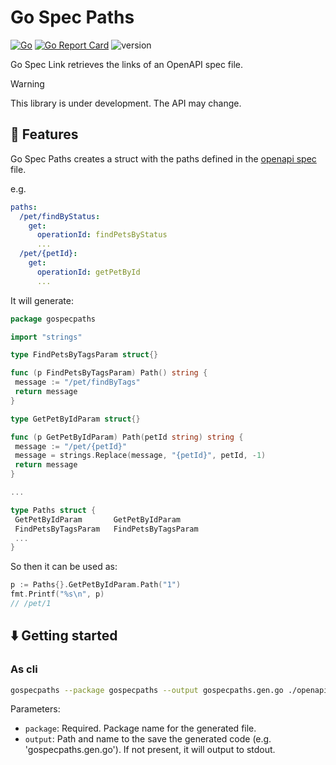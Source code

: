 # Go Spec Paths

[![Go](https://github.com/manuelarte/gospecpaths/actions/workflows/go.yml/badge.svg)](https://github.com/manuelarte/gospecpaths/actions/workflows/go.yml)
[![Go Report Card](https://goreportcard.com/badge/github.com/manuelarte/gospecpaths)](https://goreportcard.com/report/github.com/manuelarte/gospecpaths)
![version](https://img.shields.io/github/v/release/manuelarte/gospecpaths)

Go Spec Link retrieves the links of an OpenAPI spec file.

> [!WARNING]
>
> This library is under development. The API may change.

## 🚀 Features

Go Spec Paths creates a struct with the paths defined in the [openapi spec][openapi] file.

e.g.

```yaml
paths:
  /pet/findByStatus:
    get:
      operationId: findPetsByStatus
      ...
  /pet/{petId}:
    get:
      operationId: getPetById
      ...
```

It will generate:

```go
package gospecpaths

import "strings"

type FindPetsByTagsParam struct{}

func (p FindPetsByTagsParam) Path() string {
 message := "/pet/findByTags"
 return message
}

type GetPetByIdParam struct{}

func (p GetPetByIdParam) Path(petId string) string {
 message := "/pet/{petId}"
 message = strings.Replace(message, "{petId}", petId, -1)
 return message
}

...

type Paths struct {
 GetPetByIdParam       GetPetByIdParam
 FindPetsByTagsParam   FindPetsByTagsParam
 ...
}
```

So then it can be used as:

```go
p := Paths{}.GetPetByIdParam.Path("1")
fmt.Printf("%s\n", p)
// /pet/1
```

## ⬇️ Getting started

### As cli

```bash
gospecpaths --package gospecpaths --output gospecpaths.gen.go ./openapi.yaml
```

Parameters:

- `package`: Required. Package name for the generated file.
- `output`: Path and name to the save the generated code (e.g. 'gospecpaths.gen.go'). If not present, it will output to stdout.

[openapi]: https://swagger.io/specification/
